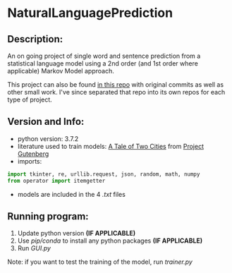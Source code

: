 NaturalLanguagePrediction
=========================
Description:
------------
An on going project of single word and sentence prediction from a statistical language model using a 2nd order (and 1st order where applicable) Markov Model approach.

This project can also be found [in this repo](https://github.com/alexchernous/Projects) with original commits as well as other small work. I've since separated that repo into its own repos for each type of project.

Version and Info:
-----------------
* python version: 3.7.2
* literature used to train models: [A Tale of Two Cities](https://www.gutenberg.org/ebooks/98) from [Project Gutenberg](https://www.gutenberg.org/wiki/Main_Page)
* imports:
```python
import tkinter, re, urllib.request, json, random, math, numpy
from operator import itemgetter
```
* models are included in the 4 *.txt* files

Running program:
----------------
1. Update python version **(IF APPLICABLE)**
2. Use *pip/conda* to install any python packages **(IF APPLICABLE)**
3. Run *GUI.py*

Note: if you want to test the training of the model, run *trainer.py*